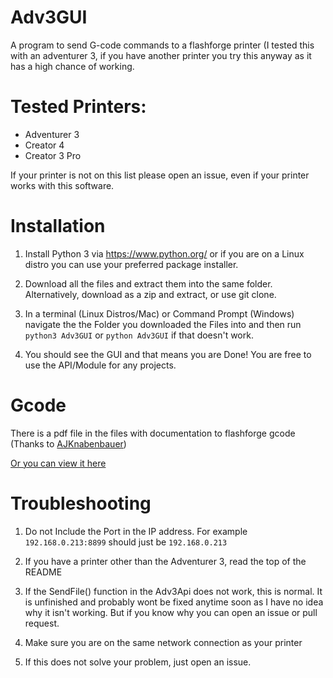 # Adv3GUI
A program to send G-code commands to a flashforge printer (I tested this with an adventurer 3, if you have another printer you try this anyway as it has a high chance of working.

# Tested Printers:
- Adventurer 3
- Creator 4
- Creator 3 Pro

If your printer is not on this list please open an issue, even if your printer works with this software.

# Installation
1. Install Python 3 via https://www.python.org/ or if you are on a Linux distro you can use your preferred package installer.

2. Download all the files and extract them into the same folder. Alternatively, download as a zip and extract, or use git clone.

3. In a terminal (Linux Distros/Mac) or Command Prompt (Windows) navigate the the Folder you downloaded the Files into and then run `python3 Adv3GUI` or `python Adv3GUI` if that doesn't work.

4. You should see the GUI and that means you are Done! You are free to use the API/Module for any projects.

# Gcode
There is a pdf file in the files with documentation to flashforge gcode (Thanks to [AJKnabenbauer](https://github.com/AJKnabenbauer))

[Or you can view it here](https://github.com/georgewoodall82/Adv3GUI/blob/main/FlashForge.Gcode.Protocol.open.pdf)

# 	Troubleshooting
1. Do not Include the Port in the IP address. For example `192.168.0.213:8899` should just be `192.168.0.213`

2. If you have a printer other than the Adventurer 3, read the top of the README

3. If the SendFile() function in the Adv3Api does not work, this is normal. It is unfinished and probably wont be fixed anytime soon as I have no idea why it isn't working. But if you know why you can open an issue or pull request.

4. Make sure you are on the same network connection as your printer

5. If this does not solve your problem, just open an issue.
